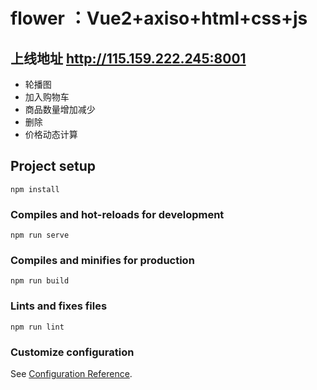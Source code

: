 # flower ：Vue2+axiso+html+css+js
## 上线地址 http://115.159.222.245:8001
- 轮播图
- 加入购物车
- 商品数量增加减少
- 删除
- 价格动态计算
## Project setup
```
npm install
```

### Compiles and hot-reloads for development
```
npm run serve
```

### Compiles and minifies for production
```
npm run build
```

### Lints and fixes files
```
npm run lint
```

### Customize configuration
See [Configuration Reference](https://cli.vuejs.org/config/).
